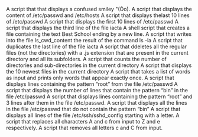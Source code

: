 A script that that displays a confused smiley "(Ôo).
A script that displays the content of /etc/passwd and /etc/hosts
A script that displays thelast 10 lines of /etc/passwd
A script that displays the first 10 lines of /etc/passwd
A script that displays the third line of the file iacta
A shell script that creates a file containing the text Best School ending by a new line.
A script that writes into the file ls_cwd_content the result of the command ls -la
A script that duplicates the last line of the file iacta
A script that ddeletes all the regular files (not the directories) with a .js extension that are present in the current directory and all its subfolders.
A script that counts the number of directories and sub-directories in the current directory
A script that displays the 10 newest files in the current directory
A script that takes a list of words as input and prints only words that appear exactly once.
A script that displays lines containing the pattern “root” from the file /etc/passwd
A script that displays the number of lines that contain the pattern “bin” in the file /etc/passwd
A script that displays lines containing the pattern “root” and 3 lines after them in the file /etc/passwd.
A script that displays  all the lines in the file /etc/passwd that do not contain the pattern “bin”
A script that displays all lines of the file /etc/ssh/sshd_config starting with a letter.
A script that replaces all characters A and c from input to Z and e respectively.
A script that removes all letters c and C from input.
